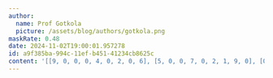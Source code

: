 ```yaml
---
author:
  name: Prof Gotkola
  picture: /assets/blog/authors/gotkola.png
maskRate: 0.48
date: 2024-11-02T19:00:01.957278
id: a9f385ba-994c-11ef-b451-41234cb8625c
content: '[[9, 0, 0, 0, 4, 0, 2, 0, 6], [5, 0, 0, 7, 0, 2, 1, 9, 0], [0, 2, 0, 9, 0, 0, 0, 4, 0], [1, 7, 9, 0, 5, 6, 4, 3, 0], [0, 4, 8, 0, 0, 9, 6, 0, 1], [0, 0, 5, 4, 0, 1, 0, 8, 7], [0, 1, 0, 6, 0, 0, 7, 0, 5], [0, 0, 0, 0, 8, 0, 3, 0, 4], [0, 5, 6, 3, 2, 0, 8, 1, 9]]'
---
```

